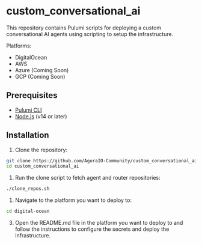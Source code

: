 # custom_conversational_ai

This repository contains Pulumi scripts for deploying a custom conversational AI agents using scripting to setup the infrastructure.

Platforms:

- DigitalOcean
- AWS
- Azure (Coming Soon)
- GCP (Coming Soon)

## Prerequisites

- [Pulumi CLI](https://www.pulumi.com/docs/get-started/install/)
- [Node.js](https://nodejs.org/) (v14 or later)

## Installation

1. Clone the repository:

```bash
git clone https://github.com/AgoraIO-Community/custom_conversational_ai
cd custom_conversational_ai
```

1. Run the clone script to fetch agent and router repositories:

```bash
./clone_repos.sh
```

1. Navigate to the platform you want to deploy to:

```bash
cd digital-ocean
```

3. Open the README.md file in the platform you want to deploy to and follow the instructions to configure the secrets and deploy the infrastructure.
